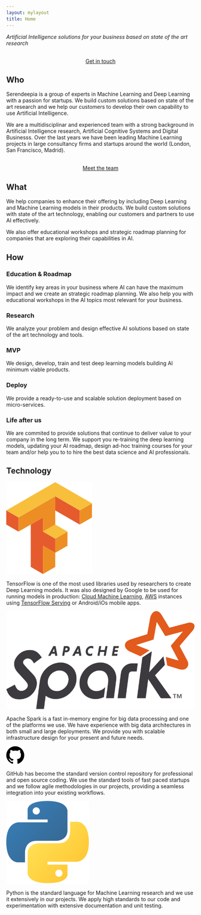 ```yaml
---
layout: mylayout
title: Home
---
```


<div class="slogan">
    <p>
        <cite>Artificial Intelligence solutions for your business based on state of the art research</cite>
    </p>
    <p style="text-align: center">
        <br>
        <a href="/contact.html" type="button" class="btn btn-primary">
            Get in touch
        </a>
    </p>
</div>

## Who

Serendeepia is a group of experts in Machine Learning and Deep Learning with a passion for startups. We build custom solutions based on state of the art research and we help our customers to develop their own capability to use Artificial Intelligence.

We are a multidisciplinar and experienced team with a strong background in Artificial Intelligence research, Artificial Cognitive Systems and Digital Businesss. Over the last years we have been leading Machine Learning projects in large consultancy firms and startups around the world (London, San Francisco, Madrid).

<p style="text-align: center">
    <br>
    <a href="/team.html" type="button" class="btn btn-primary">
        Meet the team
    </a>
</p>

## What

We help companies to enhance their offering by including Deep Learning and Machine Learning models in their products. We build custom solutions with state of the art technology, enabling our customers and partners to use AI effectively.

We also offer educational workshops and strategic roadmap planning for companies that are exploring their capabilities in AI.

## How

<div class="container-fluid-how">

<div class="row">

<div class="how_col_fill"> 
<h3>Education & Roadmap</h3><p>
We identify key areas in your business where AI can have the maximum impact and we create an strategic roadmap planning. We also help you with educational workshops in the AI topics most relevant for your business.
</p></div>

<div style="clear: both;"></div>
</div>

<div class="row"> 

<div class="how_col center-block"> 
<h3>Research</h3><p>
We analyze your problem and design effective AI solutions based on state of the art technology and tools.
</p></div>

<div class="how_col center-block"> 
<h3>MVP</h3><p>
We design, develop, train and test deep learning models building AI minimum viable products.
</p></div>

<div class="how_col center-block"> 
<h3>Deploy</h3><p>
We provide a ready-to-use and scalable solution deployment based on micro-services.
</p></div>

<div style="clear: both;"></div>
</div>

<div class="row">

<div class="how_col_fill"> 
<h3>Life after us</h3><p>
We are commited to provide solutions that continue to deliver value to your company in the long term. We support you re-training the deep learning models, updating your AI roadmap, design ad-hoc training courses for your team and/or help you to to hire the best data science and AI professionals.
</p></div>

<div style="clear: both;"></div>
</div>

</div>

## Technology

<div class="container-fluid">
<div class="row"> 

<div class="logo_col center-block"> 
<img src="assets/logo_tensorflow.svg" alt="TensorFlow" class="logo">
    
TensorFlow is one of the most used libraries used by researchers to create Deep Learning models. It was also designed by Google to be used for running models in production: <a href="https://cloud.google.com/products/machine-learning/">Cloud Machine Learning</a>, <a href="https://aws.amazon.com/">AWS</a> instances using <a href="https://www.tensorflow.org/serving/">TensorFlow Serving</a> or Android/iOs mobile apps.

</div> 

<div class="logo_col center-block"> 
<img src="assets/logo_spark.svg" alt="Spark" class="logo">
    
Apache Spark is a fast in-memory engine for big data processing and one of the platforms we use. We have experience with big data architectures in both small and large deployments. We provide you with scalable infrastructure design for your present and future needs.

</div> 

<div class="logo_col center-block"> 
<img src="assets/logo_github.svg" alt="GitHub" class="logo">
    
GitHub has become the standard version control repository for professional and open source coding. We use the standard tools of fast paced startups and we follow agile methodologies in our projects, providing a seamless integration into your existing workflows.
    
</div> 

<div class="logo_col"> 
<img alt="python" src="assets/logo_python.svg" class="logo"> 

Python is the standard language for Machine Learning research and we use it extensively in our projects. We apply high standards to our code and experimentation with extensive documentation and unit testing.

</div>

<div style="clear: both;"></div>
</div>
</div>


